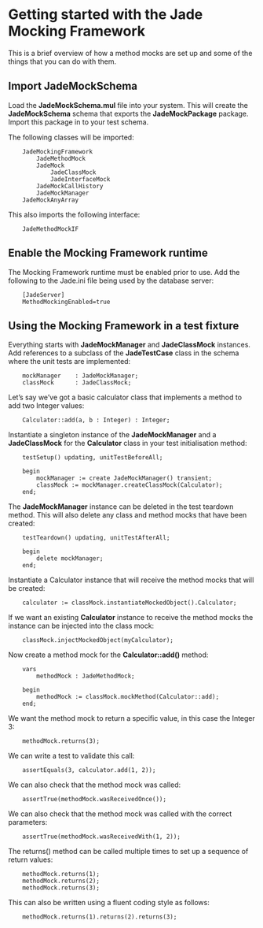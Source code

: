 # Getting started with the Jade Mocking Framework

This is a brief overview of how a method mocks are set up and some of the things that you can do with them.

## Import JadeMockSchema

Load the **JadeMockSchema.mul** file  into your system. 
This will create the **JadeMockSchema** schema that exports the **JadeMockPackage** package. 
Import this package in to your test schema. 

The following classes will be imported:

```
    JadeMockingFramework
        JadeMethodMock
        JadeMock
            JadeClassMock
            JadeInterfaceMock
        JadeMockCallHistory
        JadeMockManager
    JadeMockAnyArray
```

This also imports the following interface:

```
    JadeMethodMockIF
```

## Enable the Mocking Framework runtime

The Mocking Framework runtime must be enabled prior to use. Add the following to the Jade.ini file being used by the database server:

```
    [JadeServer]
    MethodMockingEnabled=true
```

## Using the Mocking Framework in a test fixture

Everything starts with **JadeMockManager** and **JadeClassMock** instances. 
Add references to a subclass of the **JadeTestCase** class in the schema where the unit tests are implemented:

```
    mockManager    : JadeMockManager;
    classMock      : JadeClassMock;
```

Let’s say we’ve got a basic calculator class that implements a method to add two Integer values:

```
    Calculator::add(a, b : Integer) : Integer;
```

Instantiate a singleton instance of the **JadeMockManager** and a **JadeClassMock** for the **Calculator** class in your test initialisation method:

```
    testSetup() updating, unitTestBeforeAll;

    begin
        mockManager := create JadeMockManager() transient;
        classMock := mockManager.createClassMock(Calculator);
    end;
```

The **JadeMockManager** instance can be deleted in the test teardown method. 
This will also delete any class and method mocks that have been created:

```
    testTeardown() updating, unitTestAfterAll;

    begin
        delete mockManager;
    end;
```

Instantiate a Calculator instance that will receive the method mocks that will be created:

```
    calculator := classMock.instantiateMockedObject().Calculator;
```

If we want an existing **Calculator** instance to receive the method mocks the instance can be injected into the class mock:

```
    classMock.injectMockedObject(myCalculator);
```

Now create a method mock for the **Calculator::add()** method:

```
    vars
        methodMock : JadeMethodMock;

    begin
        methodMock := classMock.mockMethod(Calculator::add);
    end;
```

We want the method mock to return a specific value, in this case the Integer 3:

```
    methodMock.returns(3);
```

We can write a test to validate this call:

```
    assertEquals(3, calculator.add(1, 2));
```

We can also check that the method mock was called:

```
    assertTrue(methodMock.wasReceivedOnce());
```

We can also check that the method mock was called with the correct parameters:

```
    assertTrue(methodMock.wasReceivedWith(1, 2));
```

The returns() method can be called multiple times to set up a sequence of return values:

```
    methodMock.returns(1);
    methodMock.returns(2);
    methodMock.returns(3);
```

This can also be written using a fluent coding style as follows:

```
    methodMock.returns(1).returns(2).returns(3);
```

